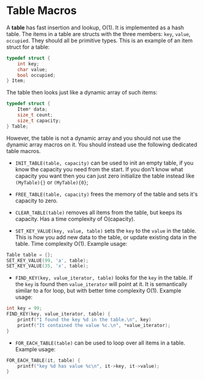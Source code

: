 # Table Macros

A **table** has fast insertion and lookup, O(1).
It is implemented as a hash table.
The items in a table are structs with the three members:
`key`, `value`, `occupied`.
They should all be primitive types.
This is an example of an item struct for a table:

```c
typedef struct {
    int key;
    char value;
    bool occupied;
} Item;
```

The table then looks just like a dynamic array of such items:

```c
typedef struct {
    Item* data;
    size_t count;
    size_t capacity;
} Table;
```

However, the table is not a dynamic array and you should not use the dynamic array macros on it. You should instead use the following dedicated table macros.

- `INIT_TABLE(table, capacity)` can be used to init an empty table, if you know the capacity you need from the start.
  If you don't know what capacity you want then you can just zero initialize the table instead like `(MyTable){}` or `(MyTable){0}`;

- `FREE_TABLE(table, capacity)` frees the memory of the table and sets it's capacity to zero.

- `CLEAR_TABLE(table)` removes all items from the table, but keeps its capacity. Has a time complexity of O(capacity).

- `SET_KEY_VALUE(key, value, table)` sets the `key` to the `value` in the table. This is how you add new data to the table, or update existing data in the table. Time complexity O(1). Example usage:

```c
Table table = {};
SET_KEY_VALUE(99, 'a', table);
SET_KEY_VALUE(35, 'x', table);
```

- `FIND_KEY(key, value_iterator, table)` looks for the `key` in the table. If the `key` is found then `value_iterator` will point at it. It is semantically similar to a for loop, but with better time complexity O(1). Example usage:

```c
int key = 99;
FIND_KEY(key, value_iterator, table) {
    printf("I found the key %d in the table.\n", key)
    printf("It contained the value %c.\n", *value_iterator);
}
```

- `FOR_EACH_TABLE(table)` can be used to loop over all items in a table. Example usage:

```c
FOR_EACH_TABLE(it, table) {
    printf("key %d has value %c\n", it->key, it->value);
}
```
